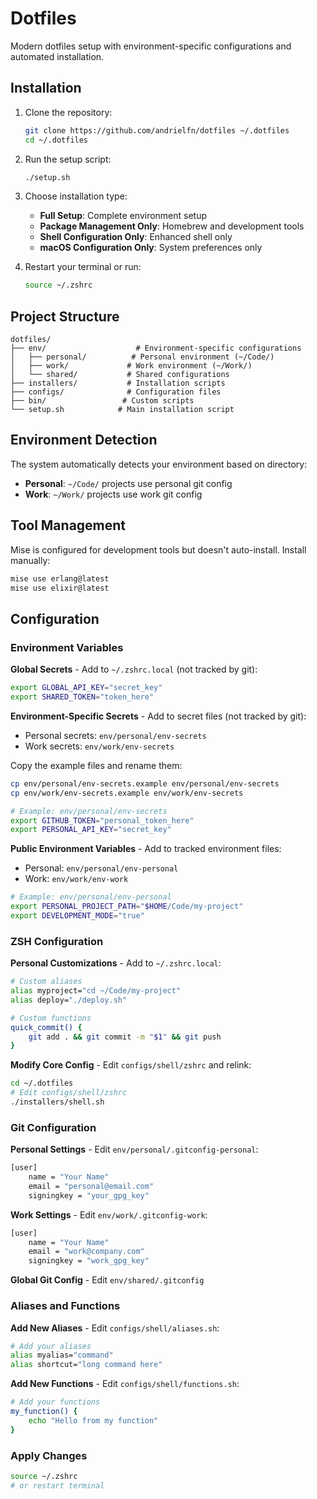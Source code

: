 # Dotfiles

Modern dotfiles setup with environment-specific configurations and automated installation.

## Installation

1. Clone the repository:

   ```bash
   git clone https://github.com/andrielfn/dotfiles ~/.dotfiles
   cd ~/.dotfiles
   ```

2. Run the setup script:

   ```bash
   ./setup.sh
   ```

3. Choose installation type:

   - **Full Setup**: Complete environment setup
   - **Package Management Only**: Homebrew and development tools
   - **Shell Configuration Only**: Enhanced shell only
   - **macOS Configuration Only**: System preferences only

4. Restart your terminal or run:
   ```bash
   source ~/.zshrc
   ```

## Project Structure

```
dotfiles/
├── env/                    # Environment-specific configurations
│   ├── personal/          # Personal environment (~/Code/)
│   ├── work/             # Work environment (~/Work/)
│   └── shared/           # Shared configurations
├── installers/           # Installation scripts
├── configs/              # Configuration files
├── bin/                 # Custom scripts
└── setup.sh            # Main installation script
```

## Environment Detection

The system automatically detects your environment based on directory:

- **Personal**: `~/Code/` projects use personal git config
- **Work**: `~/Work/` projects use work git config

## Tool Management

Mise is configured for development tools but doesn't auto-install. Install manually:

```bash
mise use erlang@latest
mise use elixir@latest
```

## Configuration

### Environment Variables

**Global Secrets** - Add to `~/.zshrc.local` (not tracked by git):

```bash
export GLOBAL_API_KEY="secret_key"
export SHARED_TOKEN="token_here"
```

**Environment-Specific Secrets** - Add to secret files (not tracked by git):

- Personal secrets: `env/personal/env-secrets`
- Work secrets: `env/work/env-secrets`

Copy the example files and rename them:

```bash
cp env/personal/env-secrets.example env/personal/env-secrets
cp env/work/env-secrets.example env/work/env-secrets
```

```bash
# Example: env/personal/env-secrets
export GITHUB_TOKEN="personal_token_here"
export PERSONAL_API_KEY="secret_key"
```

**Public Environment Variables** - Add to tracked environment files:

- Personal: `env/personal/env-personal`
- Work: `env/work/env-work`

```bash
# Example: env/personal/env-personal
export PERSONAL_PROJECT_PATH="$HOME/Code/my-project"
export DEVELOPMENT_MODE="true"
```

### ZSH Configuration

**Personal Customizations** - Add to `~/.zshrc.local`:

```bash
# Custom aliases
alias myproject="cd ~/Code/my-project"
alias deploy="./deploy.sh"

# Custom functions
quick_commit() {
    git add . && git commit -m "$1" && git push
}
```

**Modify Core Config** - Edit `configs/shell/zshrc` and relink:

```bash
cd ~/.dotfiles
# Edit configs/shell/zshrc
./installers/shell.sh
```

### Git Configuration

**Personal Settings** - Edit `env/personal/.gitconfig-personal`:

```bash
[user]
    name = "Your Name"
    email = "personal@email.com"
    signingkey = "your_gpg_key"
```

**Work Settings** - Edit `env/work/.gitconfig-work`:

```bash
[user]
    name = "Your Name"
    email = "work@company.com"
    signingkey = "work_gpg_key"
```

**Global Git Config** - Edit `env/shared/.gitconfig`

### Aliases and Functions

**Add New Aliases** - Edit `configs/shell/aliases.sh`:

```bash
# Add your aliases
alias myalias="command"
alias shortcut="long command here"
```

**Add New Functions** - Edit `configs/shell/functions.sh`:

```bash
# Add your functions
my_function() {
    echo "Hello from my function"
}
```

### Apply Changes

```bash
source ~/.zshrc
# or restart terminal
```
